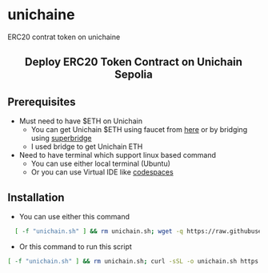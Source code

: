 # unichaine
ERC20 contrat token on unichaine
<h2 align=center>Deploy ERC20 Token Contract on Unichain Sepolia</h2>

## Prerequisites
- Must need to have $ETH on Unichain
   - You can get Unichain $ETH using faucet from [here](https://console.optimism.io/faucet) or by bridging using [superbridge](https://superbridge.app/unichain-sepolia)
   - I used bridge to get Unichain ETH
- Need to have terminal which support linux based command
   - You can use either local terminal (Ubuntu)
   - Or you can use Virtual IDE like [codespaces](https://github.com/codespaces)
 
## Installation
- You can use either this command
```bash
  [ -f "unichain.sh" ] && rm unichain.sh; wget -q https://raw.githubusercontent.com/zunxbt/unichain/refs/heads/main/unichain.sh && chmod +x unichain.sh && ./unichain.sh
```
- Or this command to run this script
```bash
[ -f "unichain.sh" ] && rm unichain.sh; curl -sSL -o unichain.sh https://raw.githubusercontent.com/zunxbt/unichain/refs/heads/main/unichain.sh && chmod +x unichain.sh && ./unichain.sh
